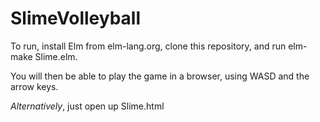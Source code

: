 # SlimeVolleyball


To run, install Elm from elm-lang.org, clone this repository, and run elm-make Slime.elm.

You will then be able to play the game in a browser, using WASD and the arrow keys.

*Alternatively*, just open up Slime.html
